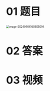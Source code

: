 # 01 题目

<img src="https://cvp.oss-cn-shanghai.aliyuncs.com/202409041608154.png" alt="image-20240904160805094" style="zoom:50%;" />



# 02 答案





# 03 视频

